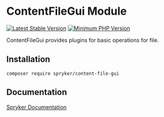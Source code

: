 # ContentFileGui Module
[![Latest Stable Version](https://poser.pugx.org/spryker/content-file-gui/v/stable.svg)](https://packagist.org/packages/spryker/content-file-gui)
[![Minimum PHP Version](https://img.shields.io/badge/php-%3E%3D%207.4-8892BF.svg)](https://php.net/)

ContentFileGui provides plugins for basic operations for file.

## Installation

```
composer require spryker/content-file-gui
```

## Documentation

[Spryker Documentation](https://docs.spryker.com)

